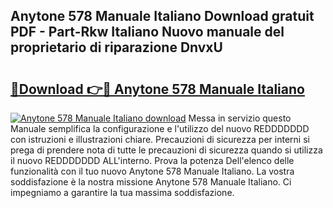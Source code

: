 ## Anytone 578 Manuale Italiano Download gratuit PDF - Part-Rkw Italiano Nuovo manuale del proprietario di riparazione DnvxU

# <h2><a href="http://dffed0.blite.top/?on=Anytone+578+Manuale+Italiano">🔗Download 👉🔴 Anytone 578 Manuale Italiano</a></h2>

[![Anytone 578 Manuale Italiano download](https://i.imgur.com/lujVjoI.png)](http://dffed0.blite.top/?on=Anytone+578+Manuale+Italiano)
Messa in servizio questo Manuale semplifica la configurazione e l'utilizzo del nuovo REDDDDDDD con istruzioni e illustrazioni chiare. Precauzioni di sicurezza per interni si prega di prendere nota di tutte le precauzioni di sicurezza quando si utilizza il nuovo REDDDDDDD ALL'interno. Prova la potenza Dell'elenco delle funzionalità con il tuo nuovo Anytone 578 Manuale Italiano. La vostra soddisfazione è la nostra missione Anytone 578 Manuale Italiano. Ci impegniamo a garantire la tua massima soddisfazione.
